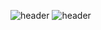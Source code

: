 ![header](https://capsule-render.vercel.app/api?type=rounded&color=3C2A21&height=300&section=header&text=Hello&20World&fontSize=80&color=gradient&)
![header](https://capsule-render.vercel.app/api?color=3C2A21&height=400&text=Hello%20World!&desc=Hello%20capsule%20render&color=gradient&)
